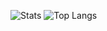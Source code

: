 ![Stats](https://github-readme-stats.vercel.app/api?username=Jelyko&title_color=246bce&text_color=ffffff&bg_color=000000&include_all_commits=true&hide_border=true&hide_title=true)
![Top Langs](https://github-readme-stats.vercel.app/api/top-langs/?username=Jelyko&layout=compact&title_color=246bce&text_color=ffffff&bg_color=000000&hide_border=true)
